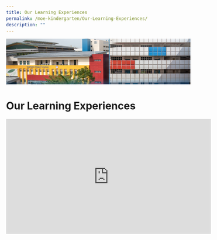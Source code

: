 ```yaml
---
title: Our Learning Experiences
permalink: /moe-kindergarten/Our-Learning-Experiences/
description: ""
---
```

![](/images/mk%20kindergarten.jpg)

Our Learning Experiences
========================

<iframe width="560" height="315" src="https://www.youtube.com/embed/tQa3PjbD2xM" title="YouTube video player" frameborder="0" allow="accelerometer; autoplay; clipboard-write; encrypted-media; gyroscope; picture-in-picture" allowfullscreen></iframe>